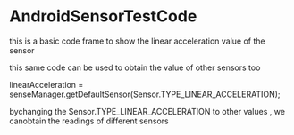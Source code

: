# AndroidSensorTestCode

this is a basic code frame to show the linear acceleration value of the sensor

this same code can be used to obtain the value of other sensors too

linearAcceleration = senseManager.getDefaultSensor(Sensor.TYPE_LINEAR_ACCELERATION);

bychanging the Sensor.TYPE_LINEAR_ACCELERATION to other values , we canobtain the readings of different sensors


